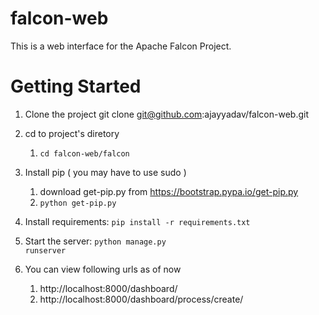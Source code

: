 falcon-web
==========

This is a web interface for the Apache Falcon Project. 


Getting Started
================

1. Clone the project 
             git clone git@github.com:ajayyadav/falcon-web.git

2. cd to project's diretory
      1. <code>cd falcon-web/falcon </code>

3. Install pip ( you may have to use sudo )
      1. download get-pip.py from https://bootstrap.pypa.io/get-pip.py
      2. <code>python get-pip.py </code>

4. Install requirements: <code>pip install -r requirements.txt </code>

5. Start the server: <code>python manage.py runserver</code>

6. You can view following urls as of now
      1. http://localhost:8000/dashboard/
      2. http://localhost:8000/dashboard/process/create/

